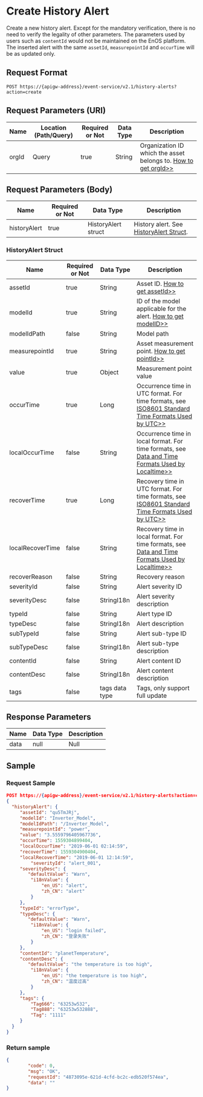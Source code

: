 # Create History Alert

Create a new history alert. Except for the mandatory verification, there is no need to verify the legality of other parameters. The parameters used by users such as `contentId` would not be maintained on the EnOS platform. The inserted alert with the same `assetId`, `measurepointId` and `occurTime` will be as updated only.

## Request Format

```
POST https://{apigw-address}/event-service/v2.1/history-alerts?action=create
```

## Request Parameters (URI)

| Name | Location (Path/Query) | Required or Not | Data Type | Description |
|---------------|------------------|----------|-----------|--------------|
| orgId         | Query            | true     | String    | Organization ID which the asset belongs to. [How to get orgId>>](/docs/api/en/latest/api_faqs#how-to-get-organization-id-orgid-orgid)             |


## Request Parameters (Body)
| Name            | Required or Not | Data Type | Description |
|------|-----------------|-----------|-------------|
| historyAlert | true | HistoryAlert struct | History alert. See [HistoryAlert Struct](create_history_alert#historyalert-struct-historyalert). |



### HistoryAlert Struct <historyalert>

| Name            | Required or Not | Data Type | Description |
|------|-----------------|-----------|-------------|
| assetId        | true     | String    | Asset ID. [How to get assetId>>](/docs/api/en/latest/api_faqs.html#how-to-get-asset-id-assetid-assetid)    |
| modelId          | true    | String    | ID of the model applicable for the alert. [How to get modelID>>](/docs/api/en/latest/api_faqs#how-to-get-model-id-modelid-modelid) |
| modelIdPath      | false        | String       | Model path                     |
| measurepointId   | true         | String       |  Asset measurement point. [How to get pointId>>](/docs/api/en/latest/api_faqs#how-to-get-the-measuremet-point-pointid-pointid)  |
| value            | true         | Object       | Measurement point value                       |
| occurTime        | true         | Long         | Occurrence time in UTC format. For time formats, see [ISO8601 Standard Time Formats Used by UTC>>](/docs/api/zh_CN/latest/api_faqs.html#utciso8601)    |
| localOccurTime   | false        | String       | Occurrence time in local format. For time formats, see [Data and Time Formats Used by Localtime>>](/docs/api/zh_CN/latest/api_faqs.html#localtime)|
| recoverTime      | true         | Long         | Recovery time in UTC format. For time formats, see [ISO8601 Standard Time Formats Used by UTC>>](/docs/api/zh_CN/latest/api_faqs.html#utciso8601)|
| localRecoverTime | false        | String       | Recovery time in local format. For time formats, see [Data and Time Formats Used by Localtime>>](/docs/api/zh_CN/latest/api_faqs.html#localtime)|
| recoverReason    | false        | String       | Recovery reason|
| severityId       | false        | String       | Alert severity ID|
| severityDesc     | false        | StringI18n   | Alert severity description|
| typeId           | false        | String       | Alert type ID|
| typeDesc         | false        | StringI18n   | Alert description|
| subTypeId        | false        | String       | Alert sub-type ID|
| subTypeDesc      | false        | StringI18n   | Alert sub-type description|
| contentId        | false        | String       | Alert content ID|
| contentDesc      | false        | StringI18n   | Alert content description|
| tags             | false        | tags data type | Tags, only support full update|



## Response Parameters

| Name | Data Type     | Description          |
|-------|----------------|---------------------------|
|  data | null |  Null  |



## Sample

### Request Sample

```json
POST https://{apigw-address}/event-service/v2.1/history-alerts?action=create&orgId=1c499110e8800000
{
  "historyAlert": {
	 "assetId": "qu5TmJRj",
	 "modelId": "Inverter_Model",
	 "modelIdPath": "/Inverter_Model",
	 "measurepointId": "power",
	 "value": "3.5559796405967736",
	 "occurTime": 1559304899404,
	 "localOccurTime": "2019-06-01 02:14:59",
	 "recoverTime": 1559304900404,
	 "localRecoverTime": "2019-06-01 12:14:59",
		 "severityId": "alert_001",
	 "severityDesc": {
        "defaultValue": "Warn",
		 "i18nValue": {
			 "en_US": "alert",
			 "zh_CN": "alert"
		 }
	 },
	 "typeId": "errorType",
	 "typeDesc": {
        "defaultValue": "Warn",
		 "i18nValue": {
			 "en_US": "login failed",
			 "zh_CN": "登录失败"
		 }
	 },
	 "contentId": "planetTemperature",
	 "contentDesc": {
        "defaultValue": "the temperature is too high",
		 "i18nValue": {
			 "en_US": "the temperature is too high",
			 "zh_CN": "温度过高"
		 }
	 },
	 "tags": {
		 "Tag666": "63253w532",
		 "Tag888": "63253w532888",
		 "Tag": "1111"
	 }
  }
}
```

### Return sample

```json
{
        "code": 0,
        "msg": "OK",
        "requestId": "4873095e-621d-4cfd-bc2c-edb520f574ea",
        "data": ""
}
```
